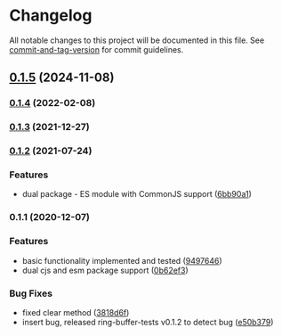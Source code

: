 # Changelog

All notable changes to this project will be documented in this file. See [commit-and-tag-version](https://github.com/absolute-version/commit-and-tag-version) for commit guidelines.

## [0.1.5](https://github.com/toolbuilder/priority-buffer/compare/v0.1.4...v0.1.5) (2024-11-08)

### [0.1.4](https://github.com/toolbuilder/priority-buffer/compare/v0.1.3...v0.1.4) (2022-02-08)

### [0.1.3](https://github.com/toolbuilder/priority-buffer/compare/v0.1.2...v0.1.3) (2021-12-27)

### [0.1.2](https://github.com/toolbuilder/priority-buffer/compare/v0.1.1...v0.1.2) (2021-07-24)


### Features

* dual package - ES module with CommonJS support ([6bb90a1](https://github.com/toolbuilder/priority-buffer/commit/6bb90a1599afb50ddd24ac95a92bcd11f9394a3b))

### 0.1.1 (2020-12-07)


### Features

* basic functionality implemented and tested ([9497646](https://github.com/toolbuilder/priority-buffer/commit/949764697fce923df67899961fa96231f1d777ab))
* dual cjs and esm package support ([0b62ef3](https://github.com/toolbuilder/priority-buffer/commit/0b62ef31a0cf149740a498843a28a4801a5023f1))


### Bug Fixes

* fixed clear method ([3818d6f](https://github.com/toolbuilder/priority-buffer/commit/3818d6fb13c4f86612ea31e2a125e4ab2f10bbdc))
* insert bug, released ring-buffer-tests v0.1.2 to detect bug ([e50b379](https://github.com/toolbuilder/priority-buffer/commit/e50b379d57840e45ea5a5c170ad629f9fb8646c5))
